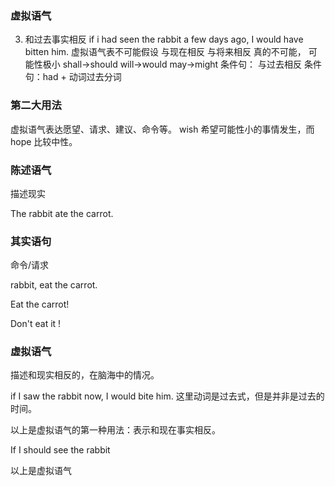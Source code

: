 ### 虚拟语气

3. 和过去事实相反
if i had seen the rabbit a few days ago, I would have bitten him.
虚拟语气表不可能假设
与现在相反
与将来相反
真的不可能，
可能性极小
shall->should
will->would
may->might
条件句：
与过去相反
条件句：had + 动词过去分词
### 第二大用法
虚拟语气表达愿望、请求、建议、命令等。
wish 希望可能性小的事情发生，而 hope 比较中性。

### 陈述语气

描述现实

The rabbit ate the carrot.

### 其实语句

命令/请求

rabbit, eat the carrot.

Eat the carrot!

Don't eat it !

### 虚拟语气

描述和现实相反的，在脑海中的情况。

if I saw the rabbit now, I would bite him. 这里动词是过去式，但是并非是过去的时间。

以上是虚拟语气的第一种用法：表示和现在事实相反。

If I should see the rabbit

以上是虚拟语气

